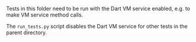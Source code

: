 Tests in this folder need to be run with the Dart VM service enabled, e.g. to
make VM service method calls.

The `run_tests.py` script disables the Dart VM service for other tests in the
parent directory.
